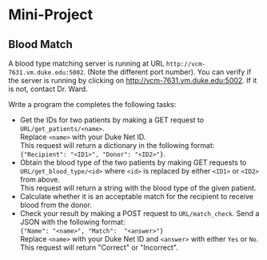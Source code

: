 # Mini-Project
<!---
## Name Server
Write a program that uses the `request` library to POST student
data to a server at `http://vcm-21170.vm.duke.edu:5000`.  And, use a POST 
request to the same server to get the results of adding two numbers.

__Note__: If the server does not respond to your requests, it may be turned off.
The server is not always active.  To check, click on <http://vcm-21170.vm.duke.edu:5000>.
If a browser window opens saying "Server On", then the server is active.  If you 
receive an error, it is not.  Contact Dr. Ward to activate the server.

For syntax help, see [this Jupyter Notebook](/Resources/WebServices/requests.ipynb).

The server has the following endpoints:

* `POST http://vcm-21170.vm.duke.edu:5000/student`  
allows you to add your
student data.  The associated POST data should look like this JSON:  
    ```
    {
       "name": "David Ward",
       "net_id": "daw74",
       "e-mail": "david.a.ward@duke.edu"
    }
    ```  
  If successful, the POST request will return a JSON with a "message" key and a
"number of students" key.  If the request is unsuccessful, it will return a
JSON with a string giving the reason.

* `GET http://vcm-21170.vm.duke.edu:5000/list`  
returns a list of all the student data currently available on server

* `POST http://vcm-21170.vm.duke.edu:5000/sum`  
allows you to compute a standard sum based on JSON input that looks like:
  ```
  {
     "a": 1,
     "b": 2
  }
  ```
--->
## Blood Match
A blood type matching server is running at URL `http://vcm-7631.vm.duke.edu:5002`.
(Note the different port number).
You can verify if the server is running by clicking on 
<http://vcm-7631.vm.duke.edu:5002>.  If it is not, contact Dr. Ward.

Write a program the completes the following tasks:

* Get the IDs for two patients by making a GET request to `URL/get_patients/<name>`.  
Replace `<name>` with your Duke Net ID.  
This request will return a dictionary
in the following format:  
`{"Recipient": "<ID1>", "Donor": "<ID2>"}`.
* Obtain the blood type of the two patients by making GET requests to 
`URL/get_blood_type/<id>` where `<id>` is replaced by either `<ID1>` or `<ID2>`
from above.  
This request will return a string with the blood type of the given patient.
* Calculate whether it is an acceptable match for the recipient to receive
blood from the donor.
* Check your result by making a POST request to `URL/match_check`.  Send a
JSON with the following format:  
`{"Name": "<name>", "Match":  "<answer>"}`  
Replace `<name>` with your Duke Net ID and `<answer>` with either `Yes` or `No`.  
This request will return "Correct" or "Incorrect".
